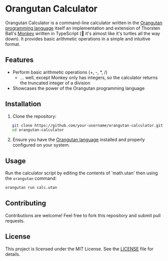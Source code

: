# Orangutan Calculator

Orangutan Calculator is a command-line calculator written in the [Orangutan programming language](https://github.com/emilkloeden/orangutan) itself an implementation and extension of Thorsten Ball's [Monkey](https://monkeylang.org/) written in TypeScript (🐢 it's almost like it's turtles all the way down). It provides basic arithmetic operations in a simple and intuitive format.

## Features

- Perform basic arithmetic operations (+, -, \*, /)
  - ... well, except Monkey only has integers, so the calculator returns the truncated integer of a division
- Showcases the power of the Orangutan programming language

## Installation

1. Clone the repository:

```bash
   git clone https://github.com/your-username/orangutan-calculator.git
   cd orangutan-calculator
```

2. Ensure you have the [Orangutan language](https://github.com/emilkloeden/orangutan) installed and properly configured on your system.

## Usage

Run the calculator script by editing the contents of 'math.utan' then using the `orangutan` command:

```bash
orangutan run calc.utan
```

## Contributing

Contributions are welcome! Feel free to fork this repository and submit pull requests.

## License

This project is licensed under the MIT License. See the [LICENSE](LICENSE) file for details.
